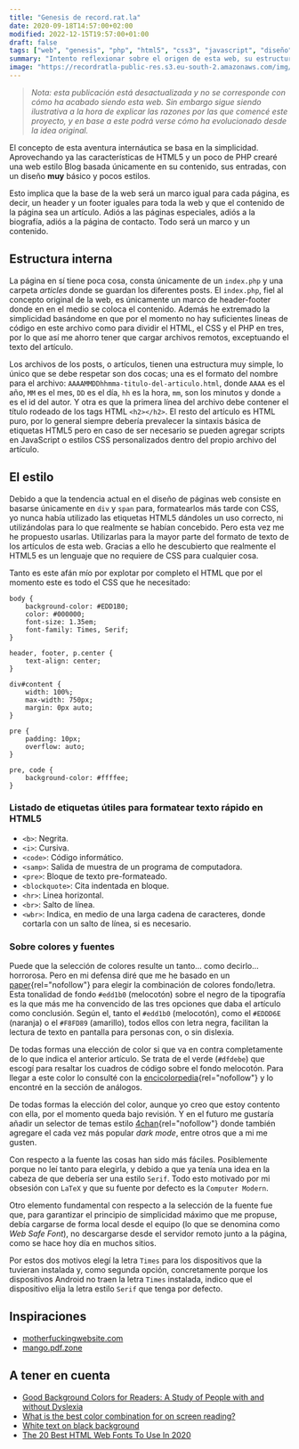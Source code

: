 ```yaml
---
title: "Genesis de record.rat.la"
date: 2020-09-18T14:57:00+02:00
modified: 2022-12-15T19:57:00+01:00
draft: false
tags: ["web", "genesis", "php", "html5", "css3", "javascript", "diseño"]
summary: "Intento reflexionar sobre el origen de esta web, su estructura y su estilo."
image: "https://recordratla-public-res.s3.eu-south-2.amazonaws.com/img/20200918/genesis-2001-1190.jpg"
---
```


> *Nota: esta publicación está desactualizada y no se corresponde con
> cómo ha acabado siendo esta web. Sin embargo sigue siendo ilustrativa
> a la hora de explicar las razones por las que comencé este proyecto, y
> en base a este podrá verse cómo ha evolucionado desde la idea
> original.*

El concepto de esta aventura internáutica se basa en la simplicidad.
Aprovechando ya las características de HTML5 y un poco de PHP crearé una
web estilo Blog basada únicamente en su contenido, sus entradas, con un
diseño **muy** básico y pocos estilos.

Esto implica que la base de la web será un marco igual para cada página,
es decir, un header y un footer iguales para toda la web y que el
contenido de la página sea un artículo. Adiós a las páginas especiales,
adiós a la biografía, adiós a la página de contacto. Todo será un marco
y un contenido.

## Estructura interna

La página en sí tiene poca cosa, consta únicamente de un
`index.php` y una carpeta *articles* donde se guardan los
diferentes posts. El `index.php`, fiel al concepto original de
la web, es únicamente un marco de header-footer donde en en el medio se
coloca el contenido. Además he extremado la simplicidad basándome en que
por el momento no hay suficientes lineas de código en este archivo como
para dividir el HTML, el CSS y el PHP en tres, por lo que así me ahorro
tener que cargar archivos remotos, exceptuando el texto del artículo.

Los archivos de los posts, o artículos, tienen una estructura muy
simple, lo único que se debe respetar son dos cocas; una es el formato
del nombre para el archivo:
`AAAAMMDDhhmma-titulo-del-articulo.html`, donde `AAAA`
es el año, `MM` es el mes, `DD` es el día,
`hh` es la hora, `mm`, son los minutos y donde
`a` es el id del autor. Y otra es que la primera línea del
archivo debe contener el título rodeado de los tags HTML `<h2></h2>`. El
resto del artículo es HTML puro, por lo general siempre debería
prevalecer la sintaxis básica de etiquetas HTML5 pero en caso de ser
necesario se pueden agregar scripts en JavaScript o estilos CSS
personalizados dentro del propio archivo del artículo.

## El estilo

Debido a que la tendencia actual en el diseño de páginas web consiste en
basarse únicamente en `div` y `span` para, formatearlos más tarde con
CSS, yo nunca había utilizado las etiquetas HTML5 dándoles un uso
correcto, ni utilizándolas para lo que realmente se habían concebido.
Pero esta vez me he propuesto usarlas. Utilizarlas para la mayor parte
del formato de texto de los artículos de esta web. Gracias a ello he
descubierto que realmente el HTML5 es un lenguaje que no requiere de CSS
para cualquier cosa.

Tanto es este afán mío por explotar por completo el HTML que por el
momento este es todo el CSS que he necesitado:

    body {
        background-color: #EDD1B0;
        color: #000000;
        font-size: 1.35em;
        font-family: Times, Serif;
    }

    header, footer, p.center {
        text-align: center;
    }

    div#content {
        width: 100%;
        max-width: 750px;
        margin: 0px auto;
    }

    pre {
        padding: 10px;
        overflow: auto;
    }

    pre, code {
        background-color: #ffffee;
    }

### Listado de etiquetas útiles para formatear texto rápido en HTML5

-   `<b>`: Negrita.
-   `<i>`: Cursiva.
-   `<code>`: Código informático.
-   `<samp>`: Salida de muestra de un programa de computadora.
-   `<pre>`: Bloque de texto pre-formateado.
-   `<blockquote>`: Cita indentada en bloque.
-   `<hr>`: Linea horizontal.
-   `<br>`: Salto de línea.
-   `<wbr>`: Indica, en medio de una larga cadena de caracteres, donde
    cortarla con un salto de línea, si es necesario.

### Sobre colores y fuentes

Puede que la selección de colores resulte un tanto\... como decirlo\...
horrorosa. Pero en mi defensa diré que me he basado en un
[paper](https://www.cs.cmu.edu/~jbigham/pubs/pdfs/2017/colors.pdf){rel="nofollow"}
para elegir la combinación de colores fondo/letra. Esta tonalidad de
fondo `#edd1b0` (melocotón) sobre el negro de la tipografía es
la que más me ha convencido de las tres opciones que daba el artículo
como conclusión. Según el, tanto el `#edd1b0` (melocotón), como
el `#EDDD6E` (naranja) o el `#F8FD89` (amarillo),
todos ellos con letra negra, facilitan la lectura de texto en pantalla
para personas con, o sin dislexia.

De todas formas una elección de color si que va en contra completamente
de lo que indica el anterior artículo. Se trata de el verde
(`#dfdebe`) que escogí para resaltar los cuadros de código
sobre el fondo melocotón. Para llegar a este color lo consulté con la
[encicolorpedia](https://encycolorpedia.es/edd1b0){rel="nofollow"} y lo
encontré en la sección de análogos.

De todas formas la elección del color, aunque yo creo que estoy contento
con ella, por el momento queda bajo revisión. Y en el futuro me gustaría
añadir un selector de temas estilo
[4chan](https://4chan.org){rel="nofollow"} donde también agregare el
cada vez más popular *dark mode*, entre otros que a mi me gusten.

Con respecto a la fuente las cosas han sido más fáciles. Posiblemente
porque no leí tanto para elegirla, y debido a que ya tenía una idea en
la cabeza de que debería ser una estilo `Serif`. Todo esto
motivado por mi obsesión con `LaTeX` y que su fuente por
defecto es la `Computer Modern`.

Otro elemento fundamental con respecto a la selección de la fuente fue
que, para garantizar el principio de simplicidad máximo que me propuse,
debía cargarse de forma local desde el equipo (lo que se denomina como
*Web Safe Font*), no descargarse desde el servidor remoto junto a la
página, como se hace hoy día en muchos sitios.

Por estos dos motivos elegí la letra `Times` para los
dispositivos que la tuvieran instalada y, como segunda opción,
concretamente porque los dispositivos Android no traen la letra
`Times` instalada, indico que el dispositivo elija la letra
estilo `Serif` que tenga por defecto.

## Inspiraciones

-   [motherfuckingwebsite.com](http://motherfuckingwebsite.com/)
-   [mango.pdf.zone](https://mango.pdf.zone/)

## A tener en cuenta

-   [Good Background Colors for Readers: A Study of People with and
    without
    Dyslexia](https://www.cs.cmu.edu/~jbigham/pubs/pdfs/2017/colors.pdf)
-   [What is the best color combination for on screen
    reading?](https://ux.stackexchange.com/questions/3282/what-is-the-best-color-combination-for-on-screen-reading)
-   [White text on black
    background](https://ux.stackexchange.com/questions/551/white-text-on-black-background)
-   [The 20 Best HTML Web Fonts To Use In
    2020](https://www.hostinger.com/tutorials/best-html-web-fonts)
